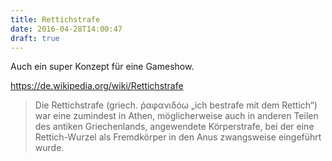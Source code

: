 ```yaml
---
title: Rettichstrafe
date: 2016-04-28T14:00:47
draft: true
---
```


Auch ein super Konzept für eine Gameshow.

https://de.wikipedia.org/wiki/Rettichstrafe

> Die Rettichstrafe (griech. ῥαφανιδόω „ich bestrafe mit dem Rettich“) war
> eine zumindest in Athen, möglicherweise auch in anderen Teilen des
> antiken Griechenlands, angewendete Körperstrafe, bei der eine
> Rettich-Wurzel als Fremdkörper in den Anus zwangsweise eingeführt wurde.
